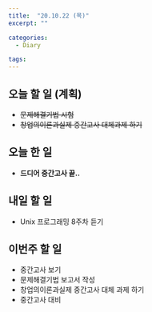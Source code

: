 ```yaml
---
title:  "20.10.22 (목)"
excerpt: ""

categories:
  - Diary

tags:
---
```


## 오늘 할 일 (계획)

- ~~문제해결기법 시험~~
- ~~창업의이론과실제 중간고사 대체과제 하기~~

## 오늘 한 일

- **드디어 중간고사 끝..**

## 내일 할 일

- Unix 프로그래밍 8주차 듣기

## 이번주 할 일

- 중간고사 보기
- 문제해결기법 보고서 작성
- 창업의이론과실제 중간고사 대체 과제 하기
- 중간고사 대비

<br>